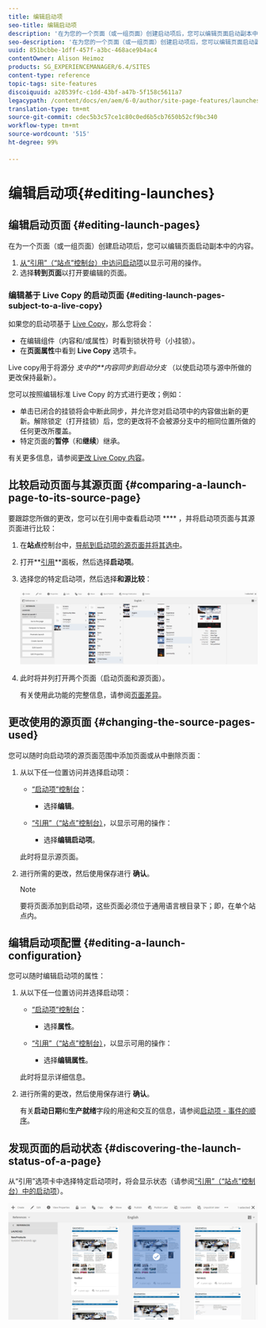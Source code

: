 ```yaml
---
title: 编辑启动项
seo-title: 编辑启动项
description: '在为您的一个页面（或一组页面）创建启动项后，您可以编辑页面启动副本中的内容。 '
seo-description: '在为您的一个页面（或一组页面）创建启动项后，您可以编辑页面启动副本中的内容。 '
uuid: 851bcbbe-1dff-457f-a3bc-468ace9b4ac4
contentOwner: Alison Heimoz
products: SG_EXPERIENCEMANAGER/6.4/SITES
content-type: reference
topic-tags: site-features
discoiquuid: a28539fc-c1dd-43bf-a47b-5f158c5611a7
legacypath: /content/docs/en/aem/6-0/author/site-page-features/launches
translation-type: tm+mt
source-git-commit: cdec5b3c57ce1c80c0ed6b5cb7650b52cf9bc340
workflow-type: tm+mt
source-wordcount: '515'
ht-degree: 99%

---
```



# 编辑启动项{#editing-launches}

## 编辑启动页面 {#editing-launch-pages}

在为一个页面（或一组页面）创建启动项后，您可以编辑页面启动副本中的内容。

1. [从“引用”（“站点”控制台）中访问启动项](/help/sites-authoring/launches.md#launches-in-references-sites-console)以显示可用的操作。
1. 选择&#x200B;**转到页面**&#x200B;以打开要编辑的页面。

### 编辑基于 Live Copy 的启动页面 {#editing-launch-pages-subject-to-a-live-copy}

如果您的启动项基于 [Live Copy](/help/sites-administering/msm.md)，那么您将会：

* 在编辑组件（内容和/或属性）时看到锁状符号（小挂锁）。
* 在&#x200B;**页面属性**&#x200B;中看到 **Live Copy** 选项卡。

Live copy用于将源分 *支中的**内容同步到启动分支* （以使启动项与源中所做的更改保持最新）。

您可以按照编辑标准 Live Copy 的方式进行更改；例如：

* 单击已闭合的挂锁将会中断此同步，并允许您对启动项中的内容做出新的更新。解除锁定（打开挂锁）后，您的更改将不会被源分支中的相同位置所做的任何更改所覆盖。
* 特定页面的&#x200B;**暂停**（和&#x200B;**继续**）继承。

有关更多信息，请参阅[更改 Live Copy 内容](/help/sites-administering/msm-livecopy.md#changing-live-copy-content)。

## 比较启动页面与其源页面 {#comparing-a-launch-page-to-its-source-page}

要跟踪您所做的更改，您可以在引用中查看启动项 **** ，并将启动项页面与其源页面进行比较：

1. 在&#x200B;**站点**&#x200B;控制台中，[导航到启动项的源页面并将其选中](/help/sites-authoring/basic-handling.md#viewing-and-selecting-resources)。
1. 打开&#x200B;**[引用](/help/sites-authoring/basic-handling.md#references)**面板，然后选择&#x200B;**启动项**。
1. 选择您的特定启动项，然后选择&#x200B;**和源比较**：

   ![chlimage_1-96](assets/chlimage_1-96.png)

1. 此时将并列打开两个页面（启动页面和源页面）。

   有关使用此功能的完整信息，请参阅[页面差异](/help/sites-authoring/page-diff.md)。

## 更改使用的源页面 {#changing-the-source-pages-used}

您可以随时向启动项的源页面范围中添加页面或从中删除页面：

1. 从以下任一位置访问并选择启动项：

   * [“启动项”控制台](/help/sites-authoring/launches.md#the-launches-console)：

      * 选择&#x200B;**编辑**。
   * [“引用”（“站点”控制台）](/help/sites-authoring/launches.md#launches-in-references-sites-console)，以显示可用的操作：

      * 选择&#x200B;**编辑启动项**。

   此时将显示源页面。

1. 进行所需的更改，然后使用保存进行 **确认**。

   >[!NOTE]
   >
   >要将页面添加到启动项，这些页面必须位于通用语言根目录下；即，在单个站点内。

## 编辑启动项配置 {#editing-a-launch-configuration}

您可以随时编辑启动项的属性：

1. 从以下任一位置访问并选择启动项：

   * [“启动项”控制台](/help/sites-authoring/launches.md#the-launches-console)：

      * 选择&#x200B;**属性**。
   * [“引用”（“站点”控制台）](/help/sites-authoring/launches.md#launches-in-references-sites-console)，以显示可用的操作：

      * 选择&#x200B;**编辑属性**。

   此时将显示详细信息。

1. 进行所需的更改，然后使用保存进行 **确认**。

   有关&#x200B;**启动日期**&#x200B;和&#x200B;**生产就绪**&#x200B;字段的用途和交互的信息，请参阅[启动项 - 事件的顺序](/help/sites-authoring/launches.md#launches-the-order-of-events)。

## 发现页面的启动状态 {#discovering-the-launch-status-of-a-page}

从“引用”选项卡中选择特定启动项时，将会显示状态（请参阅[“引用”（“站点”控制台）中的启动项](/help/sites-authoring/launches.md#launches-in-references-sites-console)）。

![chlimage_1-97](assets/chlimage_1-97.png)

